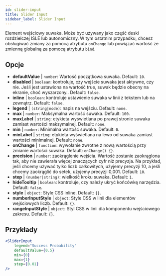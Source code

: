 ```yaml
---
id: slider-input
title: Slider Input
sidebar_label: Slider Input
---
```


Element wejściowy suwaka. Może być używany jako część deski rozdzielczej ISLE lub autonomiczny. W tym ostatnim przypadku, chcesz obsługiwać zmiany za pomocą atrybutu `onChange` lub powiązać wartość ze zmienną globalną za pomocą atrybutu `bind`.

## Opcje

* __defaultValue__ | `number`: Wartość początkowa suwaka. Default: `10`.
* __disabled__ | `boolean`: kontroluje, czy wejście suwaka jest aktywne, czy nie. Jeśli jest ustawiona na wartość true, suwak będzie obecny na ekranie, choć wyszarzony.. Default: `false`.
* __inline__ | `boolean`: kontroluje ustawienie suwaka w linii z tekstem lub na zewnątrz. Default: `false`.
* __legend__ | `(string|node)`: napis na wejściu. Default: `none`.
* __max__ | `number`: Maksymalna wartość suwaka. Default: `100`.
* __maxLabel__ | `string`: etykieta wyświetlana po prawej stronie suwaka zamiast wartości maksymalnej. Default: `none`.
* __min__ | `number`: Minimalna wartość suwaka. Default: `0`.
* __minLabel__ | `string`: etykieta wyświetlana na lewo od suwaka zamiast wartości minimalnej. Default: `none`.
* __onChange__ | `function`: wywołanie zwrotne z nową wartością przy zmianie wartości suwaka. Default: `onChange() {}`.
* __precision__ | `number`: zaokrąglenie wejścia. Wartość zostanie zaokrąglona tak, aby nie zawierała więcej znaczących cyfr niż precyzja. Na przykład, jeśli chcemy używać tylko liczb całkowitych, użyjemy precyzji 10, a jeśli chcemy zaokrąglić do setek, użyjemy precyzji 0,001. Default: `10`.
* __step__ | `(number|string)`: wielkość kroku suwaka. Default: `1`.
* __hideTooltip__ | `boolean`: kontroluje, czy należy ukryć końcówkę narzędzia. Default: `false`.
* __style__ | `object`: Style CSS inline. Default: `{}`.
* __numberInputStyle__ | `object`: Style CSS w linii dla elementów wejściowych liczb. Default: `{}`.
* __rangeInputStyle__ | `object`: Styl CSS w linii dla komponentu wejściowego zakresu. Default: `{}`.


## Przykłady

```jsx live
<SliderInput
    legend="Success Probability"
    defaultValue={0.5}
    min={0}
    max={1}
    step={0.01}
/>
```



